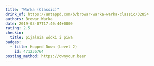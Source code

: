 ```yaml
---
title: "Warka (Classic)"
drink_of: https://untappd.com/b/browar-warka-warka-classic/32854
authors: Browar Warka
date: 2019-03-07T17:40:44+0000
rating: 2.5
checkin:
  title: pijalnia wódki i piwa
badges:
  - title: Hopped Down (Level 2)
    id: 471236764
posting_method: https://ownyour.beer
---
```

